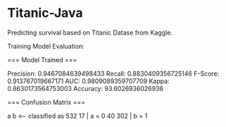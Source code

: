 # Titanic-Java
Predicting survival based on Titanic Datase from Kaggle.

Training Model Evaluation:

=== Model Trained ===

Precision: 0.9467084639498433
Recall: 0.8830409356725146
F-Score: 0.913767019667171
AUC: 0.9809089359707709
Kappa: 0.8630173564753003
Accuracy: 93.6026936026936

=== Confusion Matrix ===

   a   b   <-- classified as
 532  17 |   a = 0
  40 302 |   b = 1


